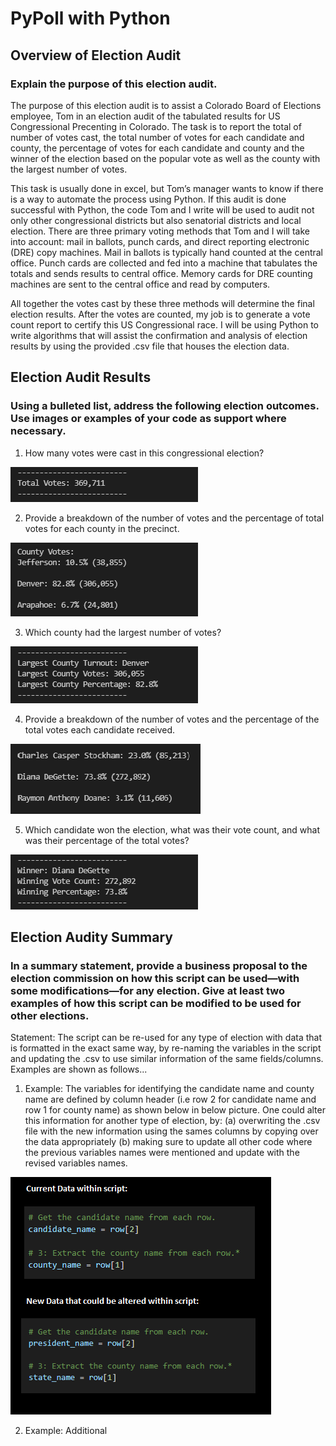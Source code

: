 # PyPoll with Python

## Overview of Election Audit

### Explain the purpose of this election audit.
The purpose of this election audit is to assist a Colorado Board of Elections employee, Tom in an election audit of the tabulated results for US Congressional Precenting in Colorado. The task is to report the total of number of votes cast, the total number of votes for each candidate and county, the percentage of votes for each candidate and county and the winner of the election based on the popular vote as well as the county with the largest number of votes. 

This task is usually done in excel, but Tom’s manager wants to know if there is a way to automate the process using Python. If this audit is done successful with Python, the code Tom and I write will be used to audit not only other congressional districts but also senatorial districts and local election. There are three primary voting methods that Tom and I will take into account: mail in ballots, punch cards, and direct reporting electronic (DRE) copy machines. Mail in ballots is typically hand counted at the central office. Punch cards are collected and fed into a machine that tabulates the totals and sends results to central office. Memory cards for DRE counting machines are sent to the central office and read by computers. 

All together the votes cast by these three methods will determine the final election results. After the votes are counted, my job is to generate a vote count report to certify this US Congressional race. I will be using Python to write algorithms that will assist the confirmation and analysis of election results by using the provided .csv file that houses the election data.

## Election Audit Results

### Using a bulleted list, address the following election outcomes. Use images or examples of your code as support where necessary. 
1) How many votes were cast in this congressional election?

![alt tag](https://github.com/elrvra/election-analysis/blob/main/Resources/1_Total_Votes.png)

2) Provide a breakdown of the number of votes and the percentage of total votes for each county in the precinct.

![alt tag](https://github.com/elrvra/election-analysis/blob/main/Resources/2_County_Votes_Percentage.png)

3) Which county had the largest number of votes?

![alt tag](https://github.com/elrvra/election-analysis/blob/main/Resources/3_County_Votes_Largest.png)

4) Provide a breakdown of the number of votes and the percentage of the total votes each candidate received.

![alt tag](https://github.com/elrvra/election-analysis/blob/main/Resources/4_Candidate_Votes_Percentage.png)

5) Which candidate won the election, what was their vote count, and what was their percentage of the total votes?

![alt tag](https://github.com/elrvra/election-analysis/blob/main/Resources/5_Winner_of_Election.png)


## Election Audity Summary

### In a summary statement, provide a business proposal to the election commission on how this script can be used—with some modifications—for any election. Give at least two examples of how this script can be modified to be used for other elections.

Statement: The script can be re-used for any type of election with data that is formatted in the exact same way, by re-naming the variables in the script and updating the .csv to use similar information of the same fields/columns. Examples are shown as follows...

1) Example: The variables for identifying the candidate name and county name are defined by column header (i.e row 2 for candidate name and row 1 for county name) as shown below in below picture. One could alter this information for another type of election, by: (a) overwriting the .csv file with the new information using the sames columns by copying over the data appropriately (b) making sure to update all other code where the previous variables names were mentioned and update with the revised variables names. 

![alt tag](https://github.com/elrvra/election-analysis/blob/main/Resources/Deliverable_3_Example_1.png)

2) Example: Additional 

